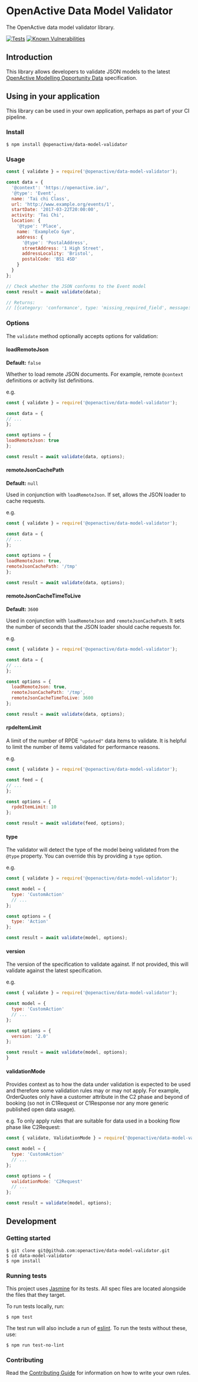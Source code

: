 # OpenActive Data Model Validator

The OpenActive data model validator library.

[![Tests](https://github.com/openactive/data-model-validator/actions/workflows/npm-test.yml/badge.svg?branch=master)](https://github.com/openactive/data-model-validator/actions/workflows/npm-test.yml)
[![Known Vulnerabilities](https://snyk.io/test/github/openactive/data-model-validator/badge.svg)](https://snyk.io/test/github/openactive/data-model-validator)

## Introduction

This library allows developers to validate JSON models to the latest [OpenActive Modelling Opportunity Data](https://openactive.io/modelling-opportunity-data/) specification.

## Using in your application

This library can be used in your own application, perhaps as part of your CI pipeline.

### Install

```shell
$ npm install @openactive/data-model-validator
```

### Usage

```js
const { validate } = require('@openactive/data-model-validator');

const data = {
  '@context': 'https://openactive.io/',
  '@type': 'Event',
  name: 'Tai chi Class',
  url: 'http://www.example.org/events/1',
  startDate: '2017-03-22T20:00:00',
  activity: 'Tai Chi',
  location: {
    '@type': 'Place',
    name: 'ExampleCo Gym',
    address: {
      '@type': 'PostalAddress',
      streetAddress: '1 High Street',
      addressLocality: 'Bristol',
      postalCode: 'BS1 4SD'
    }
  }
};

// Check whether the JSON conforms to the Event model
const result = await validate(data);

// Returns:
// [{category: 'conformance', type: 'missing_required_field', message: 'Required field is missing.', value: undefined, severity: 'failure', path: '$.context' }, ... ]
```

### Options

The `validate` method optionally accepts options for validation:

#### loadRemoteJson

**Default:** `false`

Whether to load remote JSON documents. For example, remote `@context` definitions or activity list definitions.

e.g.

```js
const { validate } = require('@openactive/data-model-validator');

const data = {
// ...
};

const options = {
loadRemoteJson: true
};

const result = await validate(data, options);
```

#### remoteJsonCachePath

**Default:** `null`

Used in conjunction with `loadRemoteJson`. If set, allows the JSON loader to cache requests.

e.g.

```js
const { validate } = require('@openactive/data-model-validator');

const data = {
// ...
};

const options = {
loadRemoteJson: true,
remoteJsonCachePath: '/tmp'
};

const result = await validate(data, options);
```

#### remoteJsonCacheTimeToLive

**Default:** `3600`

Used in conjunction with `loadRemoteJson` and `remoteJsonCachePath`. It sets the number of seconds that the JSON loader should cache requests for.

e.g.

```js
const { validate } = require('@openactive/data-model-validator');

const data = {
// ...
};

const options = {
  loadRemoteJson: true,
  remoteJsonCachePath: '/tmp',
  remoteJsonCacheTimeToLive: 3600
};

const result = await validate(data, options);
```

#### rpdeItemLimit

A limit of the number of RPDE `"updated"` data items to validate. It is helpful to limit the number of items validated for performance reasons.

e.g.

```js
const { validate } = require('@openactive/data-model-validator');

const feed = {
// ...
};

const options = {
  rpdeItemLimit: 10
};

const result = await validate(feed, options);
```


#### type

The validator will detect the type of the model being validated from the `@type` property. You can override this by providing a `type` option.

e.g.

```js
const { validate } = require('@openactive/data-model-validator');

const model = {
  type: 'CustomAction'
  // ...
};

const options = {
  type: 'Action'
};

const result = await validate(model, options);
```

#### version

The version of the specification to validate against. If not provided, this will validate against the latest specification.

e.g.

```js
const { validate } = require('@openactive/data-model-validator');

const model = {
  type: 'CustomAction'
  // ...
};

const options = {
  version: '2.0'
};

const result = await validate(model, options);
}
```

#### validationMode

Provides context as to how the data under validation is expected to be used and therefore some validation rules may or may not apply.
For example, OrderQuotes only have a customer attribute in the C2 phase and beyond of booking (so not in C1Request or C1Response nor any more generic published open data usage).

e.g. To only apply rules that are suitable for data used in a booking flow phase like C2Request:

```js
const { validate, ValidationMode } = require('@openactive/data-model-validator');

const model = {
  type: 'CustomAction'
  // ...
};

const options = {
  validationMode: 'C2Request'
  // ...
};

const result = validate(model, options);
```

## Development

### Getting started

```shell
$ git clone git@github.com:openactive/data-model-validator.git
$ cd data-model-validator
$ npm install
```
### Running tests

This project uses [Jasmine](https://jasmine.github.io/) for its tests. All spec files are located alongside the files that they target.

To run tests locally, run:

```shell
$ npm test
```

The test run will also include a run of [eslint](https://eslint.org/). To run the tests without these, use:

```shell
$ npm run test-no-lint
```

### Contributing

Read the [Contributing Guide](./CONTRIBUTING.md) for information on how to write your own rules.

